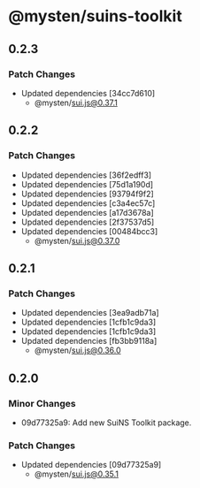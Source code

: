 # @mysten/suins-toolkit

## 0.2.3

### Patch Changes

- Updated dependencies [34cc7d610]
  - @mysten/sui.js@0.37.1

## 0.2.2

### Patch Changes

- Updated dependencies [36f2edff3]
- Updated dependencies [75d1a190d]
- Updated dependencies [93794f9f2]
- Updated dependencies [c3a4ec57c]
- Updated dependencies [a17d3678a]
- Updated dependencies [2f37537d5]
- Updated dependencies [00484bcc3]
  - @mysten/sui.js@0.37.0

## 0.2.1

### Patch Changes

- Updated dependencies [3ea9adb71a]
- Updated dependencies [1cfb1c9da3]
- Updated dependencies [1cfb1c9da3]
- Updated dependencies [fb3bb9118a]
  - @mysten/sui.js@0.36.0

## 0.2.0

### Minor Changes

- 09d77325a9: Add new SuiNS Toolkit package.

### Patch Changes

- Updated dependencies [09d77325a9]
  - @mysten/sui.js@0.35.1
